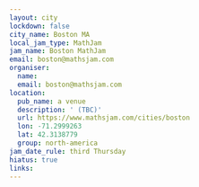```yaml
---
layout: city
lockdown: false
city_name: Boston MA
local_jam_type: MathJam
jam_name: Boston MathJam
email: boston@mathsjam.com
organiser:
  name: 
  email: boston@mathsjam.com
location:
  pub_name: a venue
  description: ' (TBC)'
  url: https://www.mathsjam.com/cities/boston
  lon: -71.2999263
  lat: 42.3138779
  group: north-america
jam_date_rule: third Thursday
hiatus: true
links:
---
```


